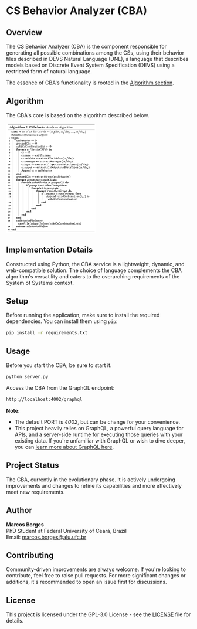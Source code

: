 # CS Behavior Analyzer (CBA)

## Overview

The CS Behavior Analyzer (CBA) is the component responsible for generating all possible combinations among the CSs, using their behavior files described in DEVS Natural Language (DNL), a language that describes models based on Discrete Event System Specification (DEVS) using a restricted form of natural language.

The essence of CBA's functionality is rooted in the [Algorithm section](#Algorithm).

## Algorithm

The CBA's core is based on the algorithm described below.

<img src="/images/cba_algorithm.png" height="300"/>

## Implementation Details

Constructed using Python, the CBA service is a lightweight, dynamic, and web-compatible solution. The choice of language complements the CBA algorithm's versatility and caters to the overarching requirements of the System of Systems context.

## Setup

Before running the application, make sure to install the required dependencies. You can install them using `pip`:

```bash
pip install -r requirements.txt
```

## Usage

Before you start the CBA, be sure to start it.

```bash
python server.py
```

Access the CBA from the GraphQL endpoint:

```bash
http://localhost:4002/graphql
```

**Note**:

- The default PORT is _4002_, but can be change for your convenience.
- This project heavily relies on GraphQL, a powerful query language for APIs, and a server-side runtime for executing those queries with your existing data. If you're unfamiliar with GraphQL or wish to dive deeper, you can [learn more about GraphQL here](https://graphql.org/).

<!-- ## References -->

## Project Status

The CBA, currently in the evolutionary phase. It is actively undergoing improvements and changes to refine its capabilities and more effectively meet new requirements.

## Author

**Marcos Borges**  
PhD Student at Federal University of Ceará, Brazil  
Email: [marcos.borges@alu.ufc.br](mailto:marcos.borges@alu.ufc.br)

## Contributing

Community-driven improvements are always welcome. If you're looking to contribute, feel free to raise pull requests. For more significant changes or additions, it's recommended to open an issue first for discussions.

## License

This project is licensed under the GPL-3.0 License - see the [LICENSE](LICENSE) file for details.
